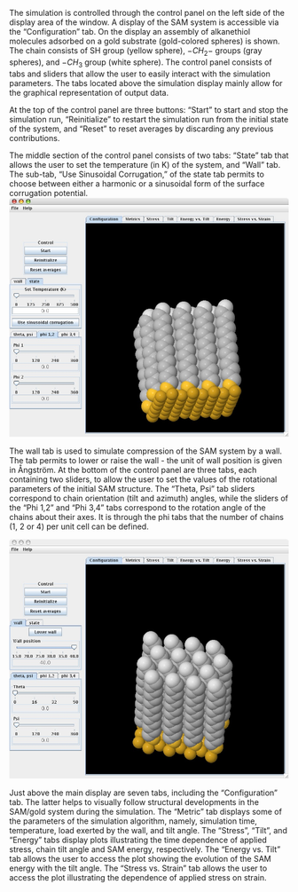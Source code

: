 
The simulation is controlled through the control panel on the left side of the display area of the window. A display of the SAM system is accessible via the “Configuration” tab. On the display an assembly of alkanethiol molecules adsorbed on a gold substrate (gold-colored spheres) is shown.  The chain consists of SH group (yellow sphere), $-CH_2-$ groups (gray spheres), and $-CH_3$ group (white sphere). The control panel consists of tabs and sliders that allow the user to easily interact with the simulation parameters. The tabs located above the simulation display mainly allow for the graphical representation of output data. 


At the top of the control panel are three buttons: “Start” to start and stop the simulation run, “Reinitialize” to restart the simulation run from the initial state of the system, and “Reset” to reset averages by discarding any previous contributions. 


The middle section of the control panel consists of two tabs: “State” tab that allows the user to set the temperature (in K) of the system, and “Wall” tab. The sub-tab, “Use Sinusoidal Corrugation,” of the state tab permits to choose between either a harmonic or a sinusoidal form of the surface corrugation potential.
![](<./Monolayer layout1.jpg>)


The wall tab is used to simulate compression of the SAM system by a wall. The tab permits to lower or raise the wall - the unit of wall position is given in Ångström. At the bottom of the control panel are three tabs, each containing two sliders, to allow the user to set the values of the rotational parameters of the initial SAM structure. The “Theta, Psi” tab sliders correspond to chain orientation (tilt and azimuth) angles, while the sliders of the “Phi 1,2” and “Phi 3,4” tabs correspond to the rotation angle of the chains about their axes.  It is through the phi tabs that the number of chains (1, 2 or 4) per unit cell can be defined. 


![](<./Monolayer layout2.jpg>) 


Just above the main display are seven tabs, including the “Configuration” tab. The latter helps to visually follow structural developments in the SAM/gold system during the simulation. The “Metric” tab displays some of the parameters of the simulation algorithm, namely, simulation time, temperature, load exerted by the wall, and tilt angle. The “Stress”, “Tilt”, and “Energy” tabs display plots illustrating the time dependence of applied stress, chain tilt angle and SAM energy, respectively. The “Energy vs. Tilt” tab allows the user to access the plot showing the evolution of the SAM energy with the tilt angle. The “Stress vs. Strain” tab allows the user to access the plot illustrating the dependence of applied stress on strain.